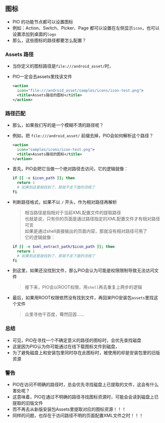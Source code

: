 ## 图标
- PIO 的功能节点都可以设置图标
- 例如：Action、Switch、Picker、Page 都可以设置在左侧显示`icon`，也可以设置添加到桌面的`logo`
- 那么，这些图标的路径都要怎么配置？

### Assets 路径
- 当你定义的图标路径是`file:///android_asset/`时，
- PIO一定会去assets里找该文件

  ```xml
  <action
    icon="file:///android_asset/samples/icons/icon-test.png">
    <title>Assets路径的图标</title>
  </action>
  ```

### 路径匹配
- 那么，如果我们写的是一个模糊不清的路径呢？
- 例如，把 `file:///android_asset/` 前缀去掉，PIO会如何解析这个路径？

  ```xml
  <action
    icon="samples/icons/icon-test.png">
    <title>Assets路径的图标</title>
  </action>
  ```

- 首先，PIO会把它当做一个绝对路径去访问，它的逻辑就像：
  ```sh
  if [[ -e $icon_path ]]; then
    return 1
    # 如果到这里就找到了，那就不走下面的流程了
  fi
  ```

- 判断路径格式，如果不以 `/` 开头，作为相对路径再解析
  > 相当路径是指相对于当前XML配置文件的提取路径<br />
  > 也就是说，只有你的页面是通过路径指定的XML配置文件才有相对路径可言<br />
  > 如果是通过shell直接输出的页面内容，那就没有相对路径可用了<br />
  > 它的逻辑就像：
  ```sh
  if [[ -e $xml_extract_path/$icon_path ]]; then
    return 1
    # 如果到这里就找到了，那就不走下面的流程了
  fi
  ```
- 到这里，如果还没找到文件，那么PIO会认为可能是权限限制导致无法访问文件
  > 接下来，PIO会以ROOT权限，用`shell`再去重复上两步的逻辑

- 最后，如果用ROOT权限依然没有找到文件，再回来PIO安装包`assets`里找这个文件
  > 众里寻他千百度，蓦然回首……

### 总结
- 可见，PIO在寻找一个不确定意义的路径的图标时，会优先查找磁盘
- 这是因为PIO认为你可能通过在线下载图标文件到磁盘，
- 为了避免磁盘上和安装包里同时存在此图标时，被使用的却是安装包里的旧版资源

### 警告
- PIO在访问不明确的路径时，总会优先寻找磁盘上已提取的文件，这会有什么害处呢？
- 这意味着，PIO在通过不明确的路径寻找图标资源时，可能会会读到磁盘上已提取的旧版文件
- 而不再去从新版安装包Assets里提取对应的图标资源！！！
- 同样的问题，也存在于访问路径不明的页面配置XML文件之时！！！

